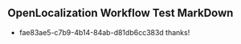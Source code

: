 ## OpenLocalization Workflow Test MarkDown
* fae83ae5-c7b9-4b14-84ab-d81db6cc383d thanks!

<!--HONumber=Jul16_HO3-->


